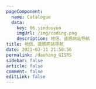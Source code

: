 ```yaml
---
pageComponent: 
  name: Catalogue
  data: 
    key: 06.jindouyun
    imgUrl: /img/coding.png
    description: 地信、遥感网站导航
title: 地信、遥感网站导航
date: 2021-03-11 21:50:56
permalink: /daohang_GISRS
sidebar: false
article: false
comment: false
editLink: false
---
```


